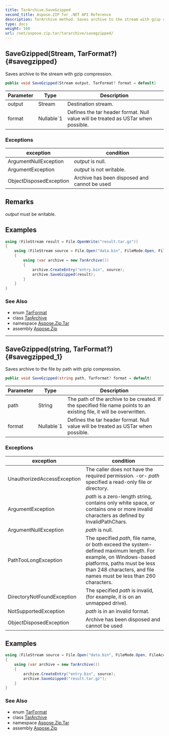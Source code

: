 ```yaml
---
title: TarArchive.SaveGzipped
second_title: Aspose.ZIP for .NET API Reference
description: TarArchive method. Saves archive to the stream with gzip compression
type: docs
weight: 160
url: /net/aspose.zip.tar/tararchive/savegzipped/
---
```

## SaveGzipped(Stream, TarFormat?) {#savegzipped}

Saves archive to the stream with gzip compression.

```csharp
public void SaveGzipped(Stream output, TarFormat? format = default)
```

| Parameter | Type | Description |
| --- | --- | --- |
| output | Stream | Destination stream. |
| format | Nullable`1 | Defines the tar header format. Null value will be treated as USTar when possible. |

### Exceptions

| exception | condition |
| --- | --- |
| ArgumentNullException | *output* is null. |
| ArgumentException | *output* is not writable. |
| ObjectDisposedException | Archive has been disposed and cannot be used |

## Remarks

*output* must be writable.

## Examples

```csharp
using (FileStream result = File.OpenWrite("result.tar.gz"))
{
    using (FileStream source = File.Open("data.bin", FileMode.Open, FileAccess.Read))
    {
        using (var archive = new TarArchive())
        {
            archive.CreateEntry("entry.bin", source);
            archive.SaveGzipped(result);
        }
    }
}
```

### See Also

* enum [TarFormat](../../tarformat/)
* class [TarArchive](../)
* namespace [Aspose.Zip.Tar](../../tararchive/)
* assembly [Aspose.Zip](../../../)

---

## SaveGzipped(string, TarFormat?) {#savegzipped_1}

Saves archive to the file by path with gzip compression.

```csharp
public void SaveGzipped(string path, TarFormat? format = default)
```

| Parameter | Type | Description |
| --- | --- | --- |
| path | String | The path of the archive to be created. If the specified file name points to an existing file, it will be overwritten. |
| format | Nullable`1 | Defines the tar header format. Null value will be treated as USTar when possible. |

### Exceptions

| exception | condition |
| --- | --- |
| UnauthorizedAccessException | The caller does not have the required permission. -or- *path* specified a read-only file or directory. |
| ArgumentException | *path* is a zero-length string, contains only white space, or contains one or more invalid characters as defined by InvalidPathChars. |
| ArgumentNullException | *path* is null. |
| PathTooLongException | The specified *path*, file name, or both exceed the system-defined maximum length. For example, on Windows-based platforms, paths must be less than 248 characters, and file names must be less than 260 characters. |
| DirectoryNotFoundException | The specified *path* is invalid, (for example, it is on an unmapped drive). |
| NotSupportedException | *path* is in an invalid format. |
| ObjectDisposedException | Archive has been disposed and cannot be used |

## Examples

```csharp
using (FileStream source = File.Open("data.bin", FileMode.Open, FileAccess.Read))
{
    using (var archive = new TarArchive())
    {
        archive.CreateEntry("entry.bin", source);
        archive.SaveGzipped("result.tar.gz");
    }
}
```

### See Also

* enum [TarFormat](../../tarformat/)
* class [TarArchive](../)
* namespace [Aspose.Zip.Tar](../../tararchive/)
* assembly [Aspose.Zip](../../../)



